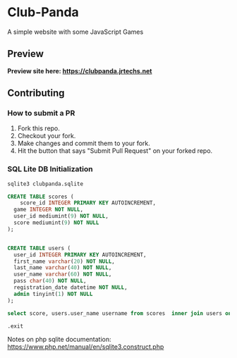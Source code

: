 
# Club-Panda

A simple website with some JavaScript Games

## Preview

**Preview site here: https://clubpanda.jrtechs.net**

## Contributing

### How to submit a PR

 1. Fork this repo.
 2. Checkout your fork.
 3. Make changes and commit them to your fork.
 4. Hit the button that says "Submit Pull Request" on your forked repo.


### SQL Lite DB Initialization


```sql
sqlite3 clubpanda.sqlite

CREATE TABLE scores (
    score_id INTEGER PRIMARY KEY AUTOINCREMENT,
  game INTEGER NOT NULL,
  user_id mediumint(9) NOT NULL,
  score mediumint(9) NOT NULL
);


CREATE TABLE users (
  user_id INTEGER PRIMARY KEY AUTOINCREMENT,
  first_name varchar(20) NOT NULL,
  last_name varchar(40) NOT NULL,
  user_name varchar(60) NOT NULL,
  pass char(40) NOT NULL,
  registration_date datetime NOT NULL,
  admin tinyint(1) NOT NULL
);

select score, users.user_name username from scores  inner join users on users.user_id=scores.user_id where game = '1' order by score desc limit 20

.exit
```


Notes on php sqlite documentation:  https://www.php.net/manual/en/sqlite3.construct.php


